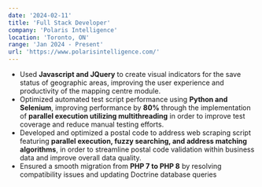 ```yaml
---
date: '2024-02-11'
title: 'Full Stack Developer'
company: 'Polaris Intelligence'
location: 'Toronto, ON'
range: 'Jan 2024 - Present'
url: 'https://www.polarisintelligence.com/'
---
```


- Used **Javascript and JQuery** to create visual indicators for the save status of geographic areas, improving the user experience and productivity of the mapping centre module.
- Optimized automated test script performance using **Python and Selenium**, improving performance by **80%** through the implementation of **parallel execution utilizing multithreading** in order to improve test coverage and reduce manual testing efforts.
- Developed and optimized a postal code to address web scraping script featuring **parallel execution, fuzzy searching, and address matching algorithms**, in order to streamline postal code validation within business data and improve overall data quality.
- Ensured a smooth migration from **PHP 7 to PHP 8** by resolving compatibility issues and updating Doctrine database queries